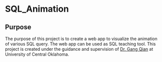 # SQL_Animation
## Purpose
The purpose of this project is to create a web app to visualize the animation of various SQL query. The web app can be used as SQL teaching tool. This project is created under the guidance and supervision of [Dr. Gang Qian](http://cs2.uco.edu/~gqian/) at University of Central Oklahoma.


